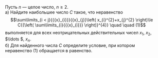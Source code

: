 Пусть $n$ — целое число, $n\ge 2$.
<br/>а) Найдите наибольшее число $C$  такое, что неравенство $$\sum\limits_{i < j}{{{x}_{i}}}{{x}_{j}}\left( x_{i}^{2}+x_{j}^{2} \right)\le C{{\left( \sum\limits_{i}{{{x}_{i}}} \right)}^{4}} \quad \quad (1)$$ выполняется для всех неотрицательных действительных чисел ${{x}_{1}}$, ${{x}_{2}}$, $\ldots $, ${{x}_{n}}$.
<br/>б) Для найденного числа $C$ определите условие, при котором неравенство (1) обращается в равенство.